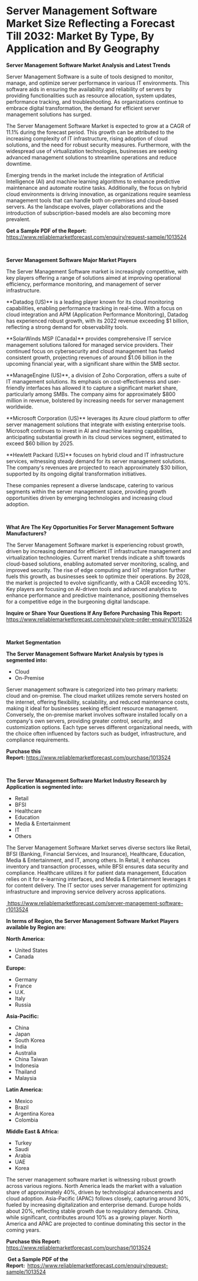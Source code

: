 <p><h1>Server Management Software Market Size Reflecting a Forecast Till 2032: Market By Type, By Application and By Geography</h1></p><p><strong>Server Management Software Market Analysis and Latest Trends</strong></p>
<p><p>Server Management Software is a suite of tools designed to monitor, manage, and optimize server performance in various IT environments. This software aids in ensuring the availability and reliability of servers by providing functionalities such as resource allocation, system updates, performance tracking, and troubleshooting. As organizations continue to embrace digital transformation, the demand for efficient server management solutions has surged.</p><p>The Server Management Software Market is expected to grow at a CAGR of 11.1% during the forecast period. This growth can be attributed to the increasing complexity of IT infrastructure, rising adoption of cloud solutions, and the need for robust security measures. Furthermore, with the widespread use of virtualization technologies, businesses are seeking advanced management solutions to streamline operations and reduce downtime.</p><p>Emerging trends in the market include the integration of Artificial Intelligence (AI) and machine learning algorithms to enhance predictive maintenance and automate routine tasks. Additionally, the focus on hybrid cloud environments is driving innovation, as organizations require seamless management tools that can handle both on-premises and cloud-based servers. As the landscape evolves, player collaborations and the introduction of subscription-based models are also becoming more prevalent.</p></p>
<p><strong>Get a Sample PDF of the Report:&nbsp;</strong> <a href="https://www.reliablemarketforecast.com/enquiry/request-sample/1013524?utm_campaign=3493&utm_medium=2&utm_source=Github&utm_content=ia&utm_term=18042025&utm_id=server-management-software">https://www.reliablemarketforecast.com/enquiry/request-sample/1013524</a></p>
<p>&nbsp;</p>
<p><strong>Server Management Software Major Market Players</strong></p>
<p><p>The Server Management Software market is increasingly competitive, with key players offering a range of solutions aimed at improving operational efficiency, performance monitoring, and management of server infrastructure.</p><p>**Datadog (US)** is a leading player known for its cloud monitoring capabilities, enabling performance tracking in real-time. With a focus on cloud integration and APM (Application Performance Monitoring), Datadog has experienced robust growth, with its 2022 revenue exceeding $1 billion, reflecting a strong demand for observability tools.</p><p>**SolarWinds MSP (Canada)** provides comprehensive IT service management solutions tailored for managed service providers. Their continued focus on cybersecurity and cloud management has fueled consistent growth, projecting revenues of around $1.06 billion in the upcoming financial year, with a significant share within the SMB sector.</p><p>**ManageEngine (US)**, a division of Zoho Corporation, offers a suite of IT management solutions. Its emphasis on cost-effectiveness and user-friendly interfaces has allowed it to capture a significant market share, particularly among SMBs. The company aims for approximately $800 million in revenue, bolstered by increasing needs for server management worldwide.</p><p>**Microsoft Corporation (US)** leverages its Azure cloud platform to offer server management solutions that integrate with existing enterprise tools. Microsoft continues to invest in AI and machine learning capabilities, anticipating substantial growth in its cloud services segment, estimated to exceed $60 billion by 2025.</p><p>**Hewlett Packard (US)** focuses on hybrid cloud and IT infrastructure services, witnessing steady demand for its server management solutions. The company's revenues are projected to reach approximately $30 billion, supported by its ongoing digital transformation initiatives.</p><p>These companies represent a diverse landscape, catering to various segments within the server management space, providing growth opportunities driven by emerging technologies and increasing cloud adoption.</p></p>
<p>&nbsp;</p>
<p><strong>What Are The Key Opportunities For Server Management Software Manufacturers?</strong></p>
<p><p>The Server Management Software market is experiencing robust growth, driven by increasing demand for efficient IT infrastructure management and virtualization technologies. Current market trends indicate a shift towards cloud-based solutions, enabling automated server monitoring, scaling, and improved security. The rise of edge computing and IoT integration further fuels this growth, as businesses seek to optimize their operations. By 2028, the market is projected to evolve significantly, with a CAGR exceeding 10%. Key players are focusing on AI-driven tools and advanced analytics to enhance performance and predictive maintenance, positioning themselves for a competitive edge in the burgeoning digital landscape.</p></p>
<p><strong>Inquire or Share Your Questions If Any Before Purchasing This Report:</strong> <a href="https://www.reliablemarketforecast.com/enquiry/pre-order-enquiry/1013524?utm_campaign=3493&utm_medium=2&utm_source=Github&utm_content=ia&utm_term=18042025&utm_id=server-management-software">https://www.reliablemarketforecast.com/enquiry/pre-order-enquiry/1013524</a></p>
<p>&nbsp;</p>
<p><strong>Market Segmentation</strong></p>
<p><strong>The Server Management Software Market Analysis by types is segmented into:</strong></p>
<p><ul><li>Cloud</li><li>On-Premise</li></ul></p>
<p><p>Server management software is categorized into two primary markets: cloud and on-premise. The cloud market utilizes remote servers hosted on the internet, offering flexibility, scalability, and reduced maintenance costs, making it ideal for businesses seeking efficient resource management. Conversely, the on-premise market involves software installed locally on a company's own servers, providing greater control, security, and customization options. Each type serves different organizational needs, with the choice often influenced by factors such as budget, infrastructure, and compliance requirements.</p></p>
<p><strong>Purchase this Report:&nbsp;</strong><a href="https://www.reliablemarketforecast.com/purchase/1013524?utm_campaign=3493&utm_medium=2&utm_source=Github&utm_content=ia&utm_term=18042025&utm_id=server-management-software">https://www.reliablemarketforecast.com/purchase/1013524</a></p>
<p>&nbsp;</p>
<p><strong>The Server Management Software Market Industry Research by Application is segmented into:</strong></p>
<p><ul><li>Retail</li><li>BFSI</li><li>Healthcare</li><li>Education</li><li>Media & Entertainment</li><li>IT</li><li>Others</li></ul></p>
<p><p>The Server Management Software Market serves diverse sectors like Retail, BFSI (Banking, Financial Services, and Insurance), Healthcare, Education, Media & Entertainment, and IT, among others. In Retail, it enhances inventory and transaction processes, while BFSI ensures data security and compliance. Healthcare utilizes it for patient data management, Education relies on it for e-learning interfaces, and Media & Entertainment leverages it for content delivery. The IT sector uses server management for optimizing infrastructure and improving service delivery across applications.</p></p>
<p><a href="https://www.reliablemarketforecast.com/server-management-software-r1013524?utm_campaign=3493&utm_medium=2&utm_source=Github&utm_content=ia&utm_term=18042025&utm_id=server-management-software">&nbsp;https://www.reliablemarketforecast.com/server-management-software-r1013524</a></p>
<p><strong>In terms of Region, the Server Management Software Market Players available by Region are:</strong></p>
<p>
    <p> <strong> North America: </strong>
        <ul>
            <li>United States</li>
            <li>Canada</li>
        </ul>
        </p> 
    <p> <strong> Europe: </strong>
        <ul>
            <li>Germany</li>
            <li>France</li>
            <li>U.K.</li>
            <li>Italy</li>
            <li>Russia</li>
        </ul>
        </p> 
    <p> <strong> Asia-Pacific: </strong>
        <ul>
            <li>China</li>
            <li>Japan</li>
            <li>South Korea</li>
            <li>India</li>
            <li>Australia</li>
            <li>China Taiwan</li>
            <li>Indonesia</li>
            <li>Thailand</li>
            <li>Malaysia</li>
        </ul>
        </p> 
    <p> <strong> Latin America: </strong>
        <ul>
            <li>Mexico</li>
            <li>Brazil</li>
            <li>Argentina Korea</li>
            <li>Colombia</li>
        </ul>
        </p> 
    <p> <strong> Middle East & Africa: </strong>
        <ul>
            <li>Turkey</li>
            <li>Saudi</li>
            <li>Arabia</li>
            <li>UAE</li>
            <li>Korea</li>
        </ul>
    </p>
    </p>
<p><p>The server management software market is witnessing robust growth across various regions. North America leads the market with a valuation share of approximately 40%, driven by technological advancements and cloud adoption. Asia-Pacific (APAC) follows closely, capturing around 30%, fueled by increasing digitalization and enterprise demand. Europe holds about 20%, reflecting stable growth due to regulatory demands. China, while significant, contributes around 10% as a growing player. North America and APAC are projected to continue dominating this sector in the coming years.</p></p>
<p><strong>Purchase this Report: </strong><a href="https://www.reliablemarketforecast.com/purchase/1013524?utm_campaign=3493&utm_medium=2&utm_source=Github&utm_content=ia&utm_term=18042025&utm_id=server-management-software">https://www.reliablemarketforecast.com/purchase/1013524</a></p>
<p>&nbsp;<strong>Get a Sample PDF of the Report:&nbsp;&nbsp;</strong><a href="https://www.reliablemarketforecast.com/enquiry/request-sample/1013524?utm_campaign=3493&utm_medium=2&utm_source=Github&utm_content=ia&utm_term=18042025&utm_id=server-management-software">https://www.reliablemarketforecast.com/enquiry/request-sample/1013524</a></p>
<p><strong></strong></p>
<p><p></p><p></p><p></p></p>